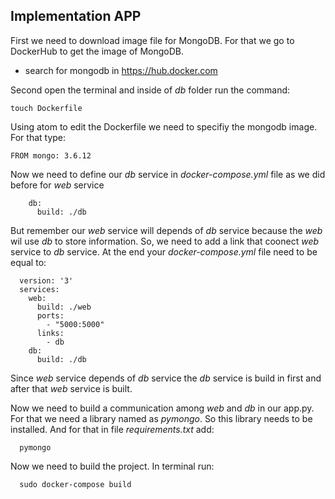 ## Implementation APP

First we need to download image file for MongoDB. For that we go to DockerHub to get the image of MongoDB.

- search for mongodb in https://hub.docker.com

Second open the terminal and inside of _db_ folder run the command: 

    touch Dockerfile

Using atom to edit the Dockerfile we need to specifiy the mongodb image. For that type:
  
    FROM mongo: 3.6.12

Now we need to define our _db_ service in _docker-compose.yml_ file as we did before for _web_ service

        db:
          build: ./db
          
But remember our _web_ service will depends of _db_ service because the _web_ wil use _db_ to store information. So, we need to add a link that coonect _web_ service to _db_ service. At the end your _docker-compose.yml_ file need to be equal to:

      version: '3'
      services:
        web:
          build: ./web
          ports:
            - "5000:5000"
          links:
            - db
        db:
          build: ./db

Since _web_ service depends of _db_ service the _db_ service is build in first and after that _web_ service is built.

Now we need to build a communication among _web_ and _db_ in our app.py. For that we need a library named as _pymongo_. So this library needs to be installed. And for that in file _requirements.txt_ add:

      pymongo
      
Now we need to build the project. In terminal run:

      sudo docker-compose build
